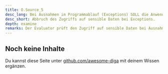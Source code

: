 ```yaml
---
title: O.Source_5
desc_long: Bei Ausnahmen im Programmablauf (Exceptions) SOLL die Anwendung Zugriffe auf sensible Daten abbrechen und diese im Speicher sicher löschen.
desc_short: Abbruch des Zugriffs auf sensible Daten bei Exceptions.
depth: examine
remarks: Der Evaluator prüft den Zugriff auf sensible Daten bei Ausnahmen im Programmablauf. Jeglicher identifizierte Zugriff muss in der Risikobewertung betrachtet werden.
---
```


## Noch keine Inhalte

Du kannst diese Seite unter [github.com/awesome-diga](https://github.com/awesome-diga/tr-faq) mit deinem Wissen ergänzen.
